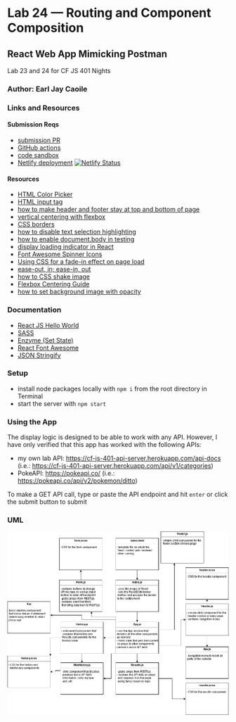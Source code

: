 # Lab 24 — Routing and Component Composition

## React Web App Mimicking Postman

Lab 23 and 24 for CF JS 401 Nights

### Author: Earl Jay Caoile

### Links and Resources

#### Submission Reqs

- [submission PR](https://github.com/earljay-caoile-401-advanced-javascript/react-resty/pull/2)
- [GitHub actions](https://github.com/earljay-caoile-401-advanced-javascript/react-resty/actions)
- [code sandbox](https://codesandbox.io/s/github/earljay-caoile-401-advanced-javascript/react-resty/tree/lab-24)
- [Netlify deployment](https://youthful-liskov-6b361a.netlify.app/) [![Netlify Status](https://api.netlify.com/api/v1/badges/f110229a-7ce3-4c1c-8d74-3f0140f7a68d/deploy-status)](https://app.netlify.com/sites/youthful-liskov-6b361a/deploys)

#### Resources

- [HTML Color Picker](https://www.w3schools.com/colors/colors_picker.asp)
- [HTML input tag](https://www.w3schools.com/tags/tag_input.asp)
- [how to make header and footer stay at top and bottom of page](https://stackoverflow.com/questions/643879/css-to-make-html-page-footer-stay-at-bottom-of-the-page-with-a-minimum-height-b)
- [vertical centering with flexbox](https://philipwalton.github.io/solved-by-flexbox/demos/vertical-centering/)
- [CSS borders](https://www.w3schools.com/css/css_border.asp)
- [how to disable text selection highlighting](https://stackoverflow.com/questions/826782/how-to-disable-text-selection-highlighting)
- [how to enable document.body in testing](https://stackoverflow.com/questions/43694975/jest-enzyme-using-mount-document-getelementbyid-returns-null-on-componen)
- [display loading indicator in React](https://blog.stvmlbrn.com/2017/10/14/display-loading-indicator-in-react-during-ajax-requests.html)
- [Font Awesome Spinner Icons](https://www.w3schools.com/icons/fontawesome_icons_spinner.asp)
- [Using CSS for a fade-in effect on page load](https://stackoverflow.com/questions/11679567/using-css-for-a-fade-in-effect-on-page-load)
- [ease-out, in; ease-in, out](https://css-tricks.com/ease-out-in-ease-in-out/)
- [how to CSS shake image](https://www.w3schools.com/howto/howto_css_shake_image.asp)
- [Flexbox Centering Guide](https://onextrapixel.com/flexbox-centering-guide/)
- [how to set background image with opacity](https://stackoverflow.com/questions/4183948/can-i-set-background-image-and-opacity-in-the-same-property)

### Documentation

- [React JS Hello World](https://reactjs.org/docs/hello-world.html)
- [SASS](https://sass-lang.com/)
- [Enzyme (Set State)](https://enzymejs.github.io/enzyme/docs/api/ReactWrapper/setState.html)
- [React Font Awesome](https://github.com/FortAwesome/react-fontawesome)
- [JSON Stringify](https://developer.mozilla.org/en-US/docs/Web/JavaScript/Reference/Global_Objects/JSON/stringify)

### Setup

- install node packages locally with `npm i` from the root directory in Terminal
- start the server with `npm start`

### Using the App

The display logic is designed to be able to work with any API. However, I have only verified that this app has worked with the following APIs:

- my own lab API: https://cf-js-401-api-server.herokuapp.com/api-docs (i.e.: https://cf-js-401-api-server.herokuapp.com/api/v1/categories)
- PokeAPI: https://pokeapi.co/ (i.e.: https://pokeapi.co/api/v2/pokemon/ditto)

To make a GET API call, type or paste the API endpoint and hit `enter` or click the submit button to submit

### UML

![UML Image](lab-24-uml.png "uml diagram")
